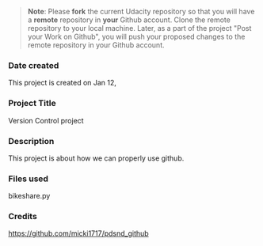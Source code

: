 >**Note**: Please **fork** the current Udacity repository so that you will have a **remote** repository in **your** Github account. Clone the remote repository to your local machine. Later, as a part of the project "Post your Work on Github", you will push your proposed changes to the remote repository in your Github account.

### Date created
This project is created on Jan 12, 

### Project Title
Version Control project 

### Description
This project is about how we can properly use github.

### Files used
bikeshare.py 

### Credits
https://github.com/micki1717/pdsnd_github
